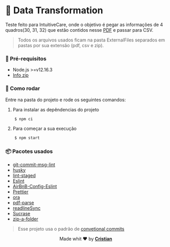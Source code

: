 # 💾 Data Transformation

Teste feito para IntuitiveCare, onde o objetivo é pegar as informações de 4 quadros(30, 31, 32) que estão contidos nesse [PDF](http://www.ans.gov.br/images/stories/Plano_de_saude_e_Operadoras/tiss/Padrao_tiss/tiss3/Padrao_TISS_Componente_Organizacional_201704.pdf) e passar para CSV.

> Todos os arquivos usados ficam na pasta ExternalFiles separados em pastas por sua extensão (pdf, csv e zip).

### 🎒 Pré-requisitos

- Node.js >=v12.16.3
- [Info zip](http://infozip.sourceforge.net/Zip.html)

### 🏁 Como rodar

Entre na pasta do projeto e rode os seguintes comandos:

1. Para instalar as depêndencias do projeto

```bash
    $ npm ci
```

2. Para começar a sua execução

```bash
    $ npm start
```

### 📦 Pacotes usados

- [git-commit-msg-lint](https://www.npmjs.com/package/git-commit-msg-linter)
- [husky](https://www.npmjs.com/package/husky)
- [lint-staged](https://www.npmjs.com/package/lint-staged)
- [Eslint](https://eslint.org/)
- [AirBnB-Config-Eslint](https://github.com/airbnb/javascript)
- [Prettier](https://prettier.io/)
- [ora](https://github.com/sindresorhus/ora)
- [pdf-parse](https://www.npmjs.com/package/pdf-parse)
- [readlineSync](https://www.npmjs.com/package/readline-sync)
- [Sucrase](https://www.npmjs.com/package/sucrase)
- [zip-a-folder](https://www.npmjs.com/package/zip-a-folder)

> Esse projeto usa o padrão de [convetional commits](https://github.com/conventional-changelog/commitlint)

<p align="center">Made whit ❤️ by <strong><a href="http://cristuker.github.io" target="blank" >Cristian</></p></strong>
